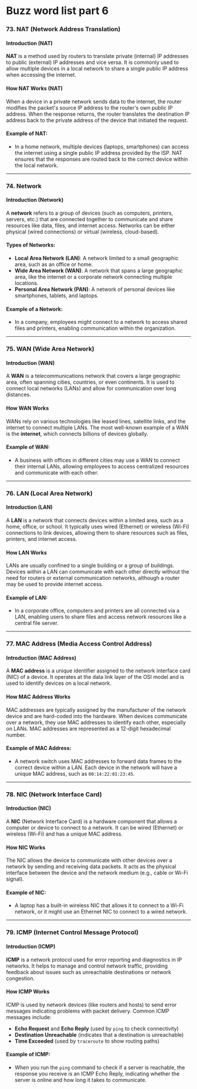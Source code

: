 # Buzz word list part 6

<include from="_ai.md" element-id="disclaimer" />

### 73. **NAT (Network Address Translation)**

#### Introduction (NAT)
**NAT** is a method used by routers to translate private (internal) IP addresses to public (external) IP addresses and vice versa. It is commonly used to allow multiple devices in a local network to share a single public IP address when accessing the internet.

#### How NAT Works (NAT)
When a device in a private network sends data to the internet, the router modifies the packet's source IP address to the router's own public IP address. When the response returns, the router translates the destination IP address back to the private address of the device that initiated the request.

#### Example of NAT:
- In a home network, multiple devices (laptops, smartphones) can access the internet using a single public IP address provided by the ISP. NAT ensures that the responses are routed back to the correct device within the local network.

---

### 74. **Network**

#### Introduction (Network)
A **network** refers to a group of devices (such as computers, printers, servers, etc.) that are connected together to communicate and share resources like data, files, and internet access. Networks can be either physical (wired connections) or virtual (wireless, cloud-based).

#### Types of Networks:
- **Local Area Network (LAN)**: A network limited to a small geographic area, such as an office or home.
- **Wide Area Network (WAN)**: A network that spans a large geographic area, like the internet or a corporate network connecting multiple locations.
- **Personal Area Network (PAN)**: A network of personal devices like smartphones, tablets, and laptops.

#### Example of a Network:
- In a company, employees might connect to a network to access shared files and printers, enabling communication within the organization.

---

### 75. **WAN (Wide Area Network)**

#### Introduction (WAN)
A **WAN** is a telecommunications network that covers a large geographic area, often spanning cities, countries, or even continents. It is used to connect local networks (LANs) and allow for communication over long distances.

#### How WAN Works
WANs rely on various technologies like leased lines, satellite links, and the internet to connect multiple LANs. The most well-known example of a WAN is the **internet**, which connects billions of devices globally.

#### Example of WAN:
- A business with offices in different cities may use a WAN to connect their internal LANs, allowing employees to access centralized resources and communicate with each other.

---

### 76. **LAN (Local Area Network)**

#### Introduction (LAN)
A **LAN** is a network that connects devices within a limited area, such as a home, office, or school. It typically uses wired (Ethernet) or wireless (Wi-Fi) connections to link devices, allowing them to share resources such as files, printers, and internet access.

#### How LAN Works
LANs are usually confined to a single building or a group of buildings. Devices within a LAN can communicate with each other directly without the need for routers or external communication networks, although a router may be used to provide internet access.

#### Example of LAN:
- In a corporate office, computers and printers are all connected via a LAN, enabling users to share files and access network resources like a central file server.

---

### 77. **MAC Address (Media Access Control Address)**

#### Introduction (MAC Address)
A **MAC address** is a unique identifier assigned to the network interface card (NIC) of a device. It operates at the data link layer of the OSI model and is used to identify devices on a local network.

#### How MAC Address Works
MAC addresses are typically assigned by the manufacturer of the network device and are hard-coded into the hardware. When devices communicate over a network, they use MAC addresses to identify each other, especially on LANs. MAC addresses are represented as a 12-digit hexadecimal number.

#### Example of MAC Address:
- A network switch uses MAC addresses to forward data frames to the correct device within a LAN. Each device in the network will have a unique MAC address, such as `00:14:22:01:23:45`.

---

### 78. **NIC (Network Interface Card)**

#### Introduction (NIC)
A **NIC** (Network Interface Card) is a hardware component that allows a computer or device to connect to a network. It can be wired (Ethernet) or wireless (Wi-Fi) and has a unique MAC address.

#### How NIC Works
The NIC allows the device to communicate with other devices over a network by sending and receiving data packets. It acts as the physical interface between the device and the network medium (e.g., cable or Wi-Fi signal).

#### Example of NIC:
- A laptop has a built-in wireless NIC that allows it to connect to a Wi-Fi network, or it might use an Ethernet NIC to connect to a wired network.

---

### 79. **ICMP (Internet Control Message Protocol)**

#### Introduction (ICMP)
**ICMP** is a network protocol used for error reporting and diagnostics in IP networks. It helps to manage and control network traffic, providing feedback about issues such as unreachable destinations or network congestion.

#### How ICMP Works
ICMP is used by network devices (like routers and hosts) to send error messages indicating problems with packet delivery. Common ICMP messages include:
- **Echo Request** and **Echo Reply** (used by `ping` to check connectivity)
- **Destination Unreachable** (indicates that a destination is unreachable)
- **Time Exceeded** (used by `traceroute` to show routing paths)

#### Example of ICMP:
- When you run the `ping` command to check if a server is reachable, the response you receive is an ICMP Echo Reply, indicating whether the server is online and how long it takes to communicate.

